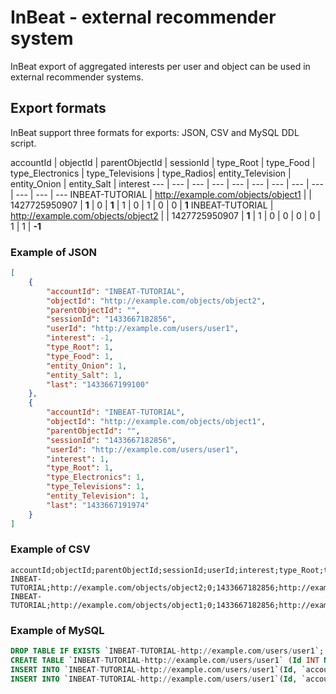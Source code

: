 # InBeat - external recommender system

InBeat export of aggregated interests per user and object can be used in external recommender systems. 

## Export formats

InBeat support three formats for exports: JSON, CSV and MySQL DDL script.

accountId | objectId | parentObjectId | sessionId | type_Root | type_Food | type_Electronics | type_Televisions | type_Radios| entity_Television | entity_Onion | entity_Salt | interest
--- | --- | --- | --- | --- | --- | --- | --- | --- | --- | --- | --- 
INBEAT-TUTORIAL | http://example.com/objects/object1 | | 1427725950907 | **1** | 0 | **1** | 1 | 0 | 1 | 0 | 0 | **1**
INBEAT-TUTORIAL | http://example.com/objects/object2 | | 1427725950907 | **1** | 1 | 0 | 0 | 0 | 0 | 1 | 1 | **-1**


### Example of JSON

```json
[
    {
        "accountId": "INBEAT-TUTORIAL",
        "objectId": "http://example.com/objects/object2",
        "parentObjectId": "",
        "sessionId": "1433667182856",
        "userId": "http://example.com/users/user1",
        "interest": -1,
        "type_Root": 1,
        "type_Food": 1,
        "entity_Onion": 1,
        "entity_Salt": 1,
        "last": "1433667199100"
    },
    {
        "accountId": "INBEAT-TUTORIAL",
        "objectId": "http://example.com/objects/object1",
        "parentObjectId": "",
        "sessionId": "1433667182856",
        "userId": "http://example.com/users/user1",
        "interest": 1,
        "type_Root": 1,
        "type_Electronics": 1,
        "type_Televisions": 1,
        "entity_Television": 1,
        "last": "1433667191974"
    }
]
```

### Example of CSV

```csv
accountId;objectId;parentObjectId;sessionId;userId;interest;type_Root;type_Food;entity_Onion;entity_Salt;last;type_Electronics;type_Televisions;entity_Television
INBEAT-TUTORIAL;http://example.com/objects/object2;0;1433667182856;http://example.com/users/user1;-1;1;1;1;1;1433667199100;0;0;0
INBEAT-TUTORIAL;http://example.com/objects/object1;0;1433667182856;http://example.com/users/user1;1;1;0;0;0;1433667191974;1;1;1
```

### Example of MySQL

```sql
DROP TABLE IF EXISTS `INBEAT-TUTORIAL-http://example.com/users/user1`; 
CREATE TABLE `INBEAT-TUTORIAL-http://example.com/users/user1` (Id INT NOT NULL AUTO_INCREMENT PRIMARY KEY,`accountId` TEXT , `userId` TEXT, `sessionId` TEXT, `objectId` TEXT, `parentObjectId` TEXT, `interest` FLOAT default 0, `type_Root` FLOAT default 0, `type_Food` FLOAT default 0, `entity_Onion` FLOAT default 0, `entity_Salt` FLOAT default 0, `last` FLOAT default 0, `type_Electronics` FLOAT default 0, `type_Televisions` FLOAT default 0, `entity_Television` FLOAT default 0);
INSERT INTO `INBEAT-TUTORIAL-http://example.com/users/user1`(Id, `accountId`, `objectId`, `parentObjectId`, `sessionId`, `userId`, `interest`, `type_Root`, `type_Food`, `entity_Onion`, `entity_Salt`, `last` ) VALUES (0,"INBEAT-TUTORIAL", "http://example.com/objects/object2", "", "1433667182856", "http://example.com/users/user1", "-1", "1", "1", "1", "1", "1433667199100");
INSERT INTO `INBEAT-TUTORIAL-http://example.com/users/user1`(Id, `accountId`, `objectId`, `parentObjectId`, `sessionId`, `userId`, `interest`, `type_Root`, `type_Electronics`, `type_Televisions`, `entity_Television`, `last` ) VALUES (0,"INBEAT-TUTORIAL", "http://example.com/objects/object1", "", "1433667182856", "http://example.com/users/user1", "1", "1", "1", "1", "1", "1433667191974");
```